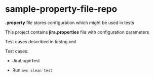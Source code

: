 # sample-property-file-repo

**.property** file stores configuration which might be used in tests

This project contains __jira.properties__ file with configuration parameters

Test cases described in testng.xml

Test cases:
- JiraLoginTest

* Run <code>mvn clean test</code>